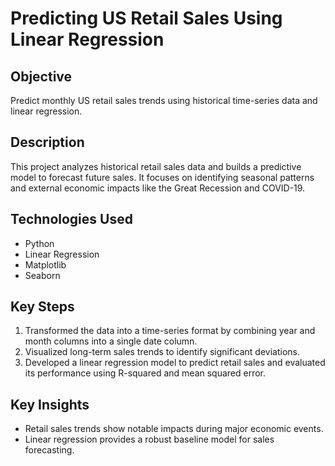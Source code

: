 # Predicting US Retail Sales Using Linear Regression

## Objective
Predict monthly US retail sales trends using historical time-series data and linear regression.

## Description
This project analyzes historical retail sales data and builds a predictive model to forecast future sales. It focuses on identifying seasonal patterns and external economic impacts like the Great Recession and COVID-19.

## Technologies Used
- Python
- Linear Regression
- Matplotlib
- Seaborn

## Key Steps
1. Transformed the data into a time-series format by combining year and month columns into a single date column.
2. Visualized long-term sales trends to identify significant deviations.
3. Developed a linear regression model to predict retail sales and evaluated its performance using R-squared and mean squared error.

## Key Insights
- Retail sales trends show notable impacts during major economic events.
- Linear regression provides a robust baseline model for sales forecasting.

